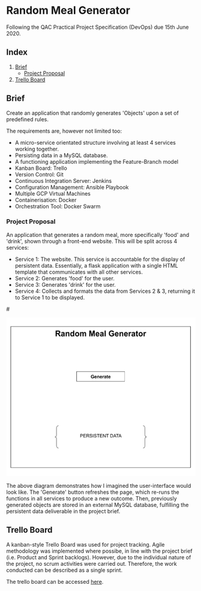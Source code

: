 # Random Meal Generator
Following the QAC Practical Project Specification (DevOps) due 15th June 2020.

## Index
1. [Brief](#brief)
    - [Project Proposal](#pp)
2. [Trello Board](#tb)

## Brief
Create an application that randomly generates 'Objects' upon a set of predefined rules. 

The requirements are, however not limited too:
- A micro-service orientated structure involving at least 4 services working together.
- Persisting data in a MySQL database.
- A functioning application implementing the Feature-Branch model 
- Kanban Board: Trello
- Version Control: Git
- Continuous Integration Server: Jenkins 
- Configuration Management: Ansible Playbook
- Multiple GCP Virtual Machines
- Containerisation: Docker
- Orchestration Tool: Docker Swarm 

### Project Proposal <a name="pp"></a>
An application that generates a random meal, more specifically 'food' and 'drink', shown through a front-end website. This will be split across 4 services:
- Service 1: The website. This service is accountable for the display of persistent data. Essentially, a flask application with a single HTML template that communicates with all other services.
- Service 2: Generates 'food' for the user.
- Service 3: Generates 'drink' for the user.
- Service 4: Collects and formats the data from Services 2 & 3, returning it to Service 1 to be displayed. 

#<p align="center">![](documentation/images/proposalimage.PNG)</p>

The above diagram demonstrates how I imagined the user-interface would look like. The 'Generate' button refreshes the page, which re-runs the functions in all services to produce a new outcome. Then, previously generated objects are stored in an external MySQL database, fulfilling the persistent data deliverable in the project brief.

## Trello Board <a name="tb"></a>
A kanban-style Trello Board was used for project tracking. Agile methodology was implemented where possibe, in line with the project brief (i.e. Product and Sprint backlogs). However, due to the individual nature of the project, no scrum activities were carried out. Therefore, the work conducted can be described as a single sprint.

The trello board can be accessed <a href="https://trello.com/b/RpOSyLLh/sfia2-project">here</a>.